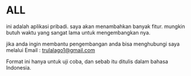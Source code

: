 # ALL

ini adalah aplikasi pribadi.
saya akan menambahkan banyak fitur.
mungkin butuh waktu yang sangat lama untuk mengembangkan nya.

jika anda ingin membantu pengembangan anda bisa menghubungi saya melalui Email : trulalago1@gmail.com 

Format ini hanya untuk uji coba, dan sebab itu ditulis dalam bahasa Indonesia.
